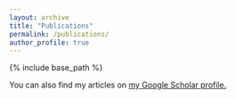 ```yaml
---
layout: archive
title: "Publications"
permalink: /publications/
author_profile: true
---
```


{% include base_path %}

You can also find my articles on <u><a href="{{author.googlescholar}}">my Google Scholar profile</a>.</u>
